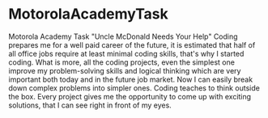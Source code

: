 # MotorolaAcademyTask
Motorola Academy Task "Uncle McDonald Needs Your Help"
Coding prepares me for a well paid career of the future, it is estimated that half of all office jobs require at least minimal coding skills, that's why I started coding. What is more, all the coding projects, even the simplest one improve my problem-solving skills and logical thinking which are very important both today and in the future job market. Now I can easily break down complex problems into simpler ones. Coding teaches to think outside the box. Every project gives me the opportunity to come up with exciting solutions, that I can see right in front of my eyes.
